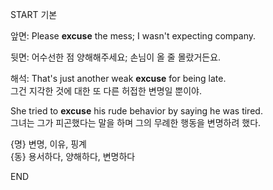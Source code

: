 START
기본

앞면:
Please **excuse** the mess; I wasn't expecting company.

뒷면:
어수선한 점 양해해주세요; 손님이 올 줄 몰랐거든요.

해석:
That's just another weak **excuse** for being late.  
그건 지각한 것에 대한 또 다른 허접한 변명일 뿐이야.

She tried to **excuse** his rude behavior by saying he was tired.  
그녀는 그가 피곤했다는 말을 하며 그의 무례한 행동을 변명하려 했다.

{명} 변명, 이유, 핑계  
{동} 용서하다, 양해하다, 변명하다
<!--ID: 1744879767533-->
END